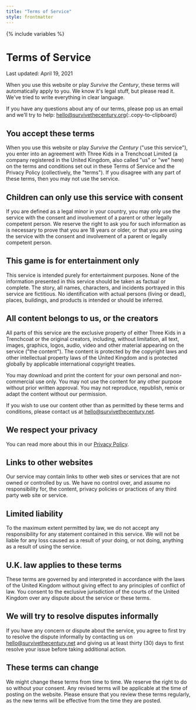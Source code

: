 ```yaml
---
title: "Terms of Service"
style: frontmatter
---
```


{% include variables %}

# Terms of Service

Last updated: April 19, 2021

When you use this website or play *Survive the Century*, these terms will automatically apply to you. We know it's legal stuff, but please read it. We've tried to write everything in clear language.

If you have any questions about any of our terms, please pop us an email and we’ll try to help: [hello@survivethecentury.org](mailto:hello@survivethecentury.org){:.copy-to-clipboard}

## You accept these terms

When you use this website or play *Survive the Century* ("use this service"), you enter into an agreement with Three Kids in a Trenchcoat Limited (a company registered in the United Kingdom, also called "us" or "we" here) on the terms and conditions set out in these Terms of Service and the Privacy Policy (collectively, the "terms"). If you disagree with any part of these terms, then you may not use the service.

## Children can only use this service with consent

If you are defined as a legal minor in your country, you may only use the service with the consent and involvement of a parent or other legally competent person. We reserve the right to ask you for such information as is necessary to prove that you are 18 years or older, or that you are using the service with the consent and involvement of a parent or legally competent person.

## This game is for entertainment only

This service is intended purely for entertainment purposes. None of the information presented in this service should be taken as factual or complete. The story, all names, characters, and incidents portrayed in this service are fictitious. No identification with actual persons (living or dead), places, buildings, and products is intended or should be inferred.

## All content belongs to us, or the creators

All parts of this service are the exclusive property of either Three Kids in a Trenchcoat or the original creators, including, without limitation, all text, images, graphics, logos, audio, video and other material appearing on the service ("the content"). The content is protected by the copyright laws and other intellectual property laws of the United Kingdom and is protected globally by applicable international copyright treaties.

You may download and print the content for your own personal and non-commercial use only. You may not use the content for any other purpose without prior written approval. You may not reproduce, republish, remix or adapt the content without our permission.

If you wish to use our content other than as permitted by these terms and conditions, please contact us at hello@survivethecentury.net. 

## We respect your privacy

You can read more about this in our [Privacy Policy](privacy.html).

## Links to other websites

Our service may contain links to other web sites or services that are not owned or controlled by us. We have no control over, and assume no responsibility for, the content, privacy policies or practices of any third party web site or service. 

## Limited liability

To the maximum extent permitted by law, we do not accept any responsibility for any statement contained in this service. We will not be liable for any loss caused as a result of your doing, or not doing, anything as a result of using the service. 

## U.K. law applies to these terms

These terms are governed by and interpreted in accordance with the laws of the United Kingdom without giving effect to any principles of conflict of law. You consent to the exclusive jurisdiction of the courts of the United Kingdom over any dispute about the service or these terms.

## We will try to resolve disputes informally

If you have any concern or dispute about the service, you agree to first try to resolve the dispute informally by contacting us on hello@survivethecentury.net and giving us at least thirty (30) days to first resolve your issue before taking additional action.

## These terms can change

We might change these terms from time to time. We reserve the right to do so without your consent. Any revised terms will be applicable at the time of posting on the website. Please ensure that you review these terms regularly, as the new terms will be effective from the time they are posted.
